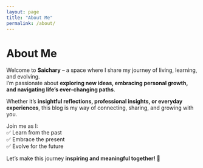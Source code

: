 ```yaml
---
layout: page
title: "About Me"
permalink: /about/
---
```


# About Me  

Welcome to **Saichary** – a space where I share my journey of living, learning, and evolving.  
I’m passionate about **exploring new ideas, embracing personal growth, and navigating life’s ever-changing paths**.  

Whether it’s **insightful reflections, professional insights, or everyday experiences**, this blog is my way of connecting, sharing, and growing with you.  

Join me as I:  
✅ Learn from the past  
✅ Embrace the present  
✅ Evolve for the future  

Let’s make this journey **inspiring and meaningful together!** 🚀
